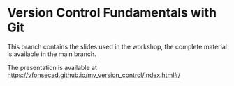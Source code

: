 # Version Control Fundamentals with Git

This branch contains the slides used in the workshop, the complete material is available in the main branch.

The presentation is available at https://vfonsecad.github.io/mv_version_control/index.html#/

